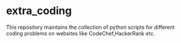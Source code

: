 # extra_coding
This repository maintains the collection of python scripts for different coding problems on websites like CodeChef,HackerRank etc.
